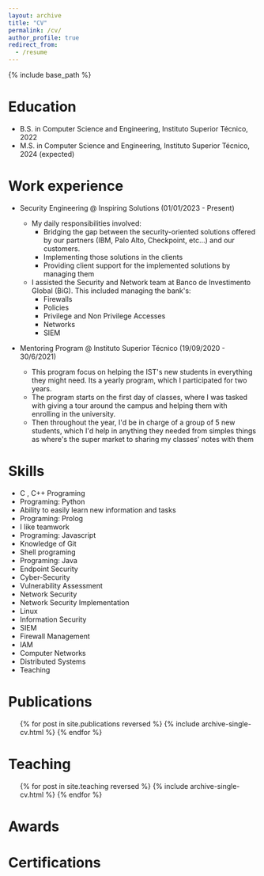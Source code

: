 ```yaml
---
layout: archive
title: "CV"
permalink: /cv/
author_profile: true
redirect_from:
  - /resume
---
```


{% include base_path %}

Education
======
* B.S. in Computer Science and Engineering, Instituto Superior Técnico, 2022
* M.S. in Computer Science and Engineering, Instituto Superior Técnico, 2024 (expected)

Work experience
======

* Security Engineering @ Inspiring Solutions (01/01/2023 - Present)
  * My daily responsibilities involved:
    * Bridging the gap between the security-oriented solutions offered by our partners (IBM, Palo Alto, Checkpoint, etc...) and our customers.
    * Implementing those solutions in the clients
    * Providing client support for the implemented solutions by managing them
  * I assisted the Security and Network team at Banco de Investimento Global (BiG). This included managing the bank's:
    * Firewalls
    * Policies
    * Privilege and Non Privilege Accesses
    * Networks
    * SIEM

* Mentoring Program @ Instituto Superior Técnico (19/09/2020 - 30/6/2021)
  * This program focus on helping the IST's new students in everything they might need. Its a yearly program, which I participated for two years.
  * The program starts on the first day of classes, where I was tasked with giving a tour around the campus and helping them with enrolling in the university.
  * Then throughout the year, I'd be in charge of a group of 5 new students, which I'd help in anything they needed from simples things as where's the super market to sharing my classes' notes with them

Skills
======

* C , C++ Programing
* Programing: Python
* Ability to easily learn new information and tasks
* Programing: Prolog
* I like teamwork
* Programing: Javascript
* Knowledge of Git
* Shell programing
* Programing: Java
* Endpoint Security
* Cyber-Security
* Vulnerability Assessment
* Network Security
* Network Security Implementation
* Linux
* Information Security
* SIEM
* Firewall Management
* IAM
* Computer Networks
* Distributed Systems
* Teaching

Publications
======
  <ul>{% for post in site.publications reversed %}
    {% include archive-single-cv.html %}
  {% endfor %}</ul>
  
  
Teaching
======
  <ul>{% for post in site.teaching reversed %}
    {% include archive-single-cv.html %}
  {% endfor %}</ul>

Awards
======
  <!-- <ul>{% for post in site.teaching reversed %}
    {% include archive-single-cv.html %}
  {% endfor %}</ul> -->

Certifications
======
  <!-- <ul>{% for post in site.teaching reversed %}
    {% include archive-single-cv.html %}
  {% endfor %}</ul> -->
